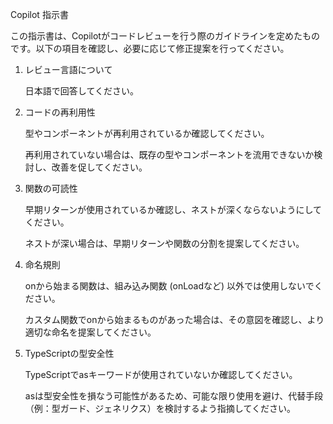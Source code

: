 Copilot 指示書

この指示書は、Copilotがコードレビューを行う際のガイドラインを定めたものです。以下の項目を確認し、必要に応じて修正提案を行ってください。

1. レビュー言語について

   日本語で回答してください。

2. コードの再利用性

   型やコンポーネントが再利用されているか確認してください。

   再利用されていない場合は、既存の型やコンポーネントを流用できないか検討し、改善を促してください。

3. 関数の可読性

   早期リターンが使用されているか確認し、ネストが深くならないようにしてください。

   ネストが深い場合は、早期リターンや関数の分割を提案してください。

4. 命名規則

   onから始まる関数は、組み込み関数 (onLoadなど) 以外では使用しないでください。

   カスタム関数でonから始まるものがあった場合は、その意図を確認し、より適切な命名を提案してください。

5. TypeScriptの型安全性

   TypeScriptでasキーワードが使用されていないか確認してください。

   asは型安全性を損なう可能性があるため、可能な限り使用を避け、代替手段（例：型ガード、ジェネリクス）を検討するよう指摘してください。
